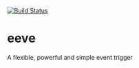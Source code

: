 [![Build Status](https://travis-ci.org/vMarcelino/eeve.svg?branch=master)](https://travis-ci.org/vMarcelino/eeve)

# eeve

A flexible, powerful and simple event trigger
